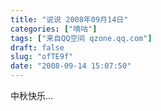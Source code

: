 ```yaml
---
title: "说说 2008年09月14日"
categories: ["嘀咕"]
tags: ["来自QQ空间 qzone.qq.com"]
draft: false
slug: "ofTE9f"
date: "2008-09-14 15:07:50"
---
```


中秋快乐...

